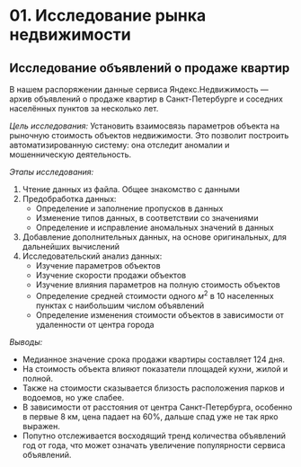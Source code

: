# 01. Исследование рынка недвижимости

## Исследование объявлений о продаже квартир

В нашем распоряжении данные сервиса Яндекс.Недвижимость — архив объявлений о продаже квартир в Санкт-Петербурге и соседних населённых пунктов за несколько лет.

*Цель исследования:* Установить взаимосвязь параметров объекта на рыночную стоимость объектов недвижимости. Это позволит построить автоматизированную систему: она отследит аномалии и мошенническую деятельность.

*Этапы исследования:*

1. Чтение данных из файла. Общее знакомство с данными
2. Предобработка данных:
   - Определение и заполнение пропусков в данных
   - Изменение типов данных, в соответствии со значениями
   - Определение и исправление аномальных значений в данных
3. Добавление дополнительных данных, на основе оригинальных, для дальнейших вычислений
4. Исследовательский анализ данных:
   - Изучение параметров объектов
   - Изучение скорости продажи объектов
   - Изучение влияния параметров на полную стоимость объектов
   - Определение средней стоимости одного $м^2$ в 10 населенных пунктах с наибольшим числом объявлений
   - Определение изменения стоимости объектов в зависимости от удаленности от центра города

*Выводы:*

  - Медианное значение срока продажи квартиры составляет 124 дня.
  - На стоимость объекта влияют показатели площадей кухни, жилой и полной.
  - Также на стоимости сказывается близость расположения парков и водоемов, но уже слабее.
  - В зависимости от расстояния от центра Санкт-Петербурга, особенно в первые 8 км, цена падает на 60%, дальше спад уже не так ярко выражен.
  - Попутно отслеживается восходящий тренд количества объявлений год от года, что может означать увеличение популярности сервиса объявлений.
